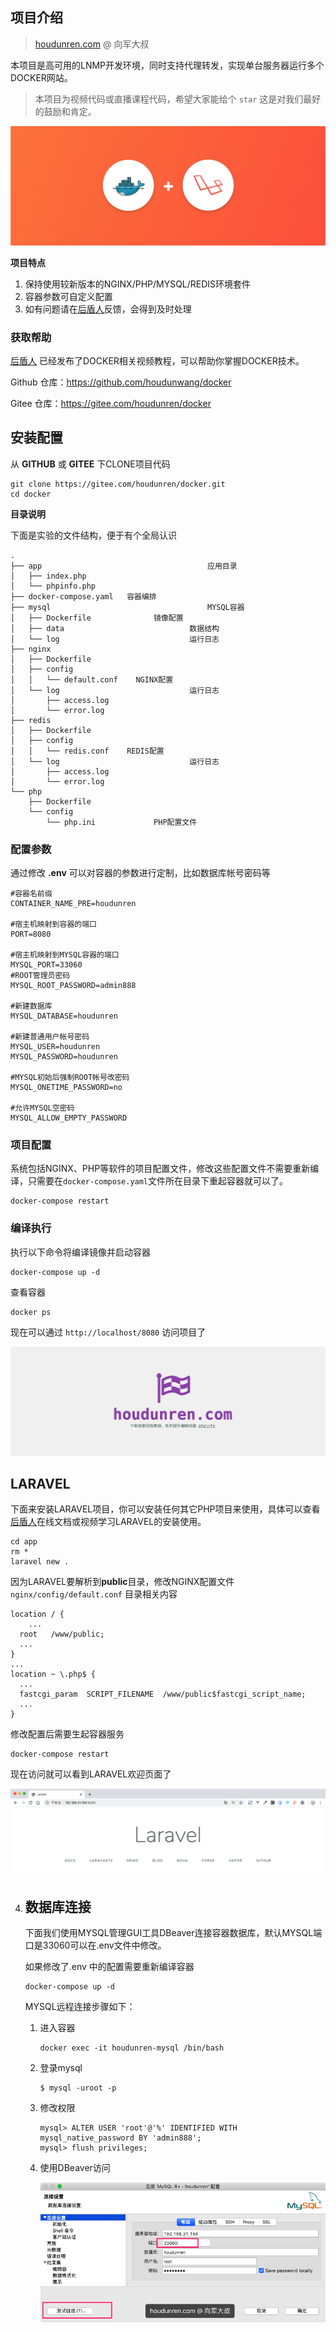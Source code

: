 ## 项目介绍

> [houdunren.com](https://www.houdunren.com) @ 向军大叔


本项目是高可用的LNMP开发环境，同时支持代理转发，实现单台服务器运行多个DOCKER网站。

> 本项目为视频代码或直播课程代码，希望大家能给个 `star` 这是对我们最好的鼓励和肯定。

![img](./assets/1*d22uLmzoYTq24BW3PfJfyA.png)

**项目特点**

1. 保持使用较新版本的NGINX/PHP/MYSQL/REDIS环境套件
2. 容器参数可自定义配置
3. 如有问题请在[后盾人](https://www.houdunren.com)反馈，会得到及时处理

### 获取帮助

[后盾人](https://www.houdunren.com) 已经发布了DOCKER相关视频教程，可以帮助你掌握DOCKER技术。

Github 仓库：https://github.com/houdunwang/docker

Gitee 仓库：https://gitee.com/houdunren/docker

## 安装配置

从 **GITHUB** 或 **GITEE** 下CLONE项目代码

```
git clone https://gitee.com/houdunren/docker.git
cd docker
```

**目录说明**

下面是实验的文件结构，便于有个全局认识

```
.
├── app										应用目录
│   ├── index.php
│   └── phpinfo.php
├── docker-compose.yaml	  容器编排
├── mysql									MYSQL容器
│   ├── Dockerfile				镜像配置
│   ├── data							数据结构
│   └── log								运行日志
├── nginx						
│   ├── Dockerfile
│   ├── config
│   │   └── default.conf	NGINX配置
│   └── log								运行日志
│       ├── access.log
│       └── error.log
├── redis						
│   ├── Dockerfile
│   ├── config
│   │   └── redis.conf	  REDIS配置
│   └── log								运行日志
│       ├── access.log
│       └── error.log
└── php
    ├── Dockerfile
    └── config
        └── php.ini				PHP配置文件
```

### 配置参数

通过修改 **.env** 可以对容器的参数进行定制，比如数据库帐号密码等

```
#容器名前缀
CONTAINER_NAME_PRE=houdunren

#宿主机映射到容器的端口
PORT=8080

#宿主机映射到MYSQL容器的端口
MYSQL_PORT=33060
#ROOT管理员密码
MYSQL_ROOT_PASSWORD=admin888

#新建数据库
MYSQL_DATABASE=houdunren

#新建普通用户帐号密码
MYSQL_USER=houdunren
MYSQL_PASSWORD=houdunren

#MYSQL初始后强制ROOT帐号改密码
MYSQL_ONETIME_PASSWORD=no

#允许MYSQL空密码
MYSQL_ALLOW_EMPTY_PASSWORD
```

### 项目配置

系统包括NGINX、PHP等软件的项目配置文件，修改这些配置文件不需要重新编译，只需要在`docker-compose.yaml`文件所在目录下重起容器就可以了。

```
docker-compose restart
```

### 编译执行

执行以下命令将编译镜像并启动容器

```
docker-compose up -d
```

查看容器

```
docker ps
```

现在可以通过 `http://localhost/8080` 访问项目了

![image-20200112122147320](./assets/image-20200112122147320.png)

## LARAVEL

下面来安装LARAVEL项目，你可以安装任何其它PHP项目来使用，具体可以查看[后盾人](https://www.houdunren.com)在线文档或视频学习LARAVEL的安装使用。

```
cd app
rm *
laravel new .
```

因为LARAVEL要解析到**public**目录，修改NGINX配置文件 `nginx/config/default.conf` 目录相关内容

```
location / {
	...
  root   /www/public; 
  ...
}
...
location ~ \.php$ {
  ...
  fastcgi_param  SCRIPT_FILENAME  /www/public$fastcgi_script_name;
  ...
}
```

修改配置后需要生起容器服务

```
docker-compose restart
```

现在访问就可以看到LARAVEL欢迎页面了

![image-20200112124436521](./assets/image-20200112124436521.png)

4. ## 数据库连接

   下面我们使用MYSQL管理GUI工具DBeaver连接容器数据库，默认MYSQL端口是33060可以在.env文件中修改。
   
   如果修改了.env 中的配置需要重新编译容器
   
   ```
   docker-compose up -d
   ```
   
   MYSQL远程连接步骤如下：
   
   1. 进入容器
   
      ```
      docker exec -it houdunren-mysql /bin/bash
      ```
   
   2. 登录mysql
   
      ```
      $ mysql -uroot -p
      ```
   
   3. 修改权限
   
      ```
      mysql> ALTER USER 'root'@'%' IDENTIFIED WITH mysql_native_password BY 'admin888';
      mysql> flush privileges;
      ```
   
   4. 使用DBeaver访问
   
      ![image-20200112130002715](./assets/image-20200112130002715.png)